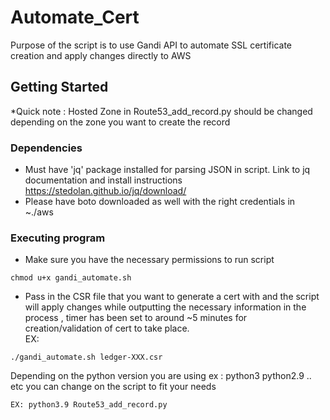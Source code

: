 # Automate_Cert

Purpose of the script is to use Gandi API to automate SSL certificate creation and apply changes directly to AWS 


## Getting Started
*Quick note : Hosted Zone in Route53_add_record.py should be changed depending on the zone you want to create the record 

### Dependencies
* Must have 'jq' package installed for parsing JSON in script. Link to jq documentation and install instructions https://stedolan.github.io/jq/download/
* Please have boto downloaded as well with the right credentials in ~./aws 

### Executing program
* Make sure you have the necessary permissions to run script 
```
chmod u+x gandi_automate.sh
``` 
* Pass in the CSR file that you want to generate a cert with and the script will apply changes while outputting the necessary information in the process , timer has been set to around ~5 minutes for creation/validation of cert  to take place.
</br>EX:
```
./gandi_automate.sh ledger-XXX.csr
```
Depending on the python version you are using ex : python3 python2.9 .. etc you can change on the script to fit your needs
```
EX: python3.9 Route53_add_record.py
```



